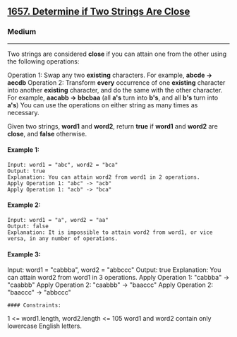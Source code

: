 [1657. Determine if Two Strings Are Close](https://leetcode.com/problems/determine-if-two-strings-are-close/?envType=daily-question&envId=2024-01-14)
---------------------------------------------------------------------------------------------------------------------------------------------

### Medium
---------------------------------------------------------------------------------------------------------------------------------------------

Two strings are considered **close** if you can attain one from the other using the following operations:

Operation 1: Swap any two **existing** characters.
For example, **abcde -> aecdb**
Operation 2: Transform **every** occurrence of one **existing** character into another **existing** character, and do the same with the other character.
For example, **aacabb -> bbcbaa** (all **a's** turn into **b's**, and all **b's** turn into **a's**)
You can use the operations on either string as many times as necessary.

Given two strings, **word1** and **word2**, return **true** if **word1** and **word2** are **close**, and **false** otherwise.

#### Example 1:
```
Input: word1 = "abc", word2 = "bca"
Output: true
Explanation: You can attain word2 from word1 in 2 operations.
Apply Operation 1: "abc" -> "acb"
Apply Operation 1: "acb" -> "bca"
```
#### Example 2:
```
Input: word1 = "a", word2 = "aa"
Output: false
Explanation: It is impossible to attain word2 from word1, or vice versa, in any number of operations.
```
#### Example 3:

Input: word1 = "cabbba", word2 = "abbccc"
Output: true
Explanation: You can attain word2 from word1 in 3 operations.
Apply Operation 1: "cabbba" -> "caabbb"
Apply Operation 2: "caabbb" -> "baaccc"
Apply Operation 2: "baaccc" -> "abbccc"
```
#### Constraints:
```
1 <= word1.length, word2.length <= 105
word1 and word2 contain only lowercase English letters.
```
